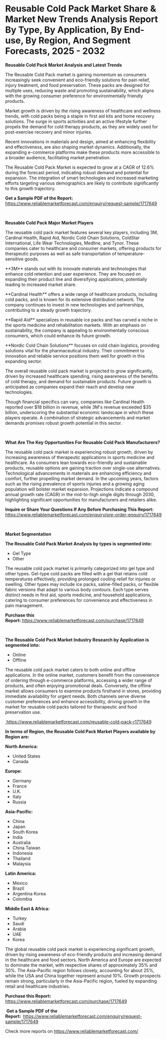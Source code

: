 <p><h1>Reusable Cold Pack Market Share & Market New Trends Analysis Report By Type, By Application, By End-use, By Region, And Segment Forecasts, 2025 - 2032</h1></p><p><strong>Reusable Cold Pack Market Analysis and Latest Trends</strong></p>
<p><p>The Reusable Cold Pack market is gaining momentum as consumers increasingly seek convenient and eco-friendly solutions for pain relief, injury treatment, and food preservation. These packs are designed for multiple uses, reducing waste and promoting sustainability, which aligns with the growing consumer preference for environmentally friendly products. </p><p>Market growth is driven by the rising awareness of healthcare and wellness trends, with cold packs being a staple in first aid kits and home recovery solutions. The surge in sports activities and an active lifestyle further propels the demand for cold therapy products, as they are widely used for post-exercise recovery and minor injuries.</p><p>Recent innovations in materials and design, aimed at enhancing flexibility and effectiveness, are also shaping market dynamics. Additionally, the expanding e-commerce platforms make these products more accessible to a broader audience, facilitating market penetration. </p><p>The Reusable Cold Pack Market is expected to grow at a CAGR of 12.6% during the forecast period, indicating robust demand and potential for expansion. The integration of smart technologies and increased marketing efforts targeting various demographics are likely to contribute significantly to this growth trajectory.</p></p>
<p><strong>Get a Sample PDF of the Report:&nbsp;</strong> <a href="https://www.reliablemarketforecast.com/enquiry/request-sample/1717649?utm_campaign=1766&utm_medium=2&utm_source=Github&utm_content=ia&utm_term=03032025&utm_id=reusable-cold-pack">https://www.reliablemarketforecast.com/enquiry/request-sample/1717649</a></p>
<p>&nbsp;</p>
<p><strong>Reusable Cold Pack Major Market Players</strong></p>
<p><p>The reusable cold pack market features several key players, including 3M, Cardinal Health, Rapid Aid, Nordic Cold Chain Solutions, ColdStar International, Life Wear Technologies, Medline, and Tynor. These companies cater to healthcare and consumer markets, offering products for therapeutic purposes as well as safe transportation of temperature-sensitive goods.</p><p>**3M** stands out with its innovate materials and technologies that enhance cold retention and user experience. They are focused on expanding their product line and diversifying applications, potentially leading to increased market share.</p><p>**Cardinal Health** offers a wide range of healthcare products, including cold packs, and is known for its extensive distribution network. The company continues to invest in new technologies and partnerships, contributing to a steady growth trajectory.</p><p>**Rapid Aid** specializes in reusable ice packs and has carved a niche in the sports medicine and rehabilitation markets. With an emphasis on sustainability, the company is appealing to environmentally conscious consumers, which could enhance its future growth.</p><p>**Nordic Cold Chain Solutions** focuses on cold chain logistics, providing solutions vital for the pharmaceutical industry. Their commitment to innovation and reliable service positions them well for growth in this expanding sector.</p><p>The overall reusable cold pack market is projected to grow significantly, driven by increased healthcare spending, rising awareness of the benefits of cold therapy, and demand for sustainable products. Future growth is anticipated as companies expand their reach and develop new technologies.</p><p>Though financial specifics can vary, companies like Cardinal Health reported over $18 billion in revenue, while 3M's revenue exceeded $35 billion, underscoring the substantial economic landscape in which these players operate. A combination of strategic advancements and market demands promises robust growth potential in this sector.</p></p>
<p>&nbsp;</p>
<p><strong>What Are The Key Opportunities For Reusable Cold Pack Manufacturers?</strong></p>
<p><p>The reusable cold pack market is experiencing robust growth, driven by increasing awareness of therapeutic applications in sports medicine and healthcare. As consumers lean towards eco-friendly and sustainable products, reusable options are gaining traction over single-use alternatives. Technological advancements in materials are enhancing efficiency and comfort, further propelling market demand. In the upcoming years, factors such as the rising prevalence of sports injuries and a growing aging population will bolster market expansion. Projections indicate a compound annual growth rate (CAGR) in the mid-to-high single digits through 2030, highlighting significant opportunities for manufacturers and retailers alike.</p></p>
<p><strong>Inquire or Share Your Questions If Any Before Purchasing This Report:</strong> <a href="https://www.reliablemarketforecast.com/enquiry/pre-order-enquiry/1717649?utm_campaign=1766&utm_medium=2&utm_source=Github&utm_content=ia&utm_term=03032025&utm_id=reusable-cold-pack">https://www.reliablemarketforecast.com/enquiry/pre-order-enquiry/1717649</a></p>
<p>&nbsp;</p>
<p><strong>Market Segmentation</strong></p>
<p><strong>The Reusable Cold Pack Market Analysis by types is segmented into:</strong></p>
<p><ul><li>Gel Type</li><li>Other</li></ul></p>
<p><p>The reusable cold pack market is primarily categorized into gel type and other types. Gel-type cold packs are filled with a gel that retains cold temperatures effectively, providing prolonged cooling relief for injuries or swelling. Other types may include ice packs, saline-filled packs, or flexible fabric versions that adapt to various body contours. Each type serves distinct needs in first aid, sports medicine, and household applications, catering to consumer preferences for convenience and effectiveness in pain management.</p></p>
<p><strong>Purchase this Report:&nbsp;</strong><a href="https://www.reliablemarketforecast.com/purchase/1717649?utm_campaign=1766&utm_medium=2&utm_source=Github&utm_content=ia&utm_term=03032025&utm_id=reusable-cold-pack">https://www.reliablemarketforecast.com/purchase/1717649</a></p>
<p>&nbsp;</p>
<p><strong>The Reusable Cold Pack Market Industry Research by Application is segmented into:</strong></p>
<p><ul><li>Online</li><li>Offline</li></ul></p>
<p><p>The reusable cold pack market caters to both online and offline applications. In the online market, customers benefit from the convenience of ordering through e-commerce platforms, accessing a wider range of products, and often enjoying promotional deals. Conversely, the offline market allows consumers to examine products firsthand in stores, providing immediate availability for urgent needs. Both channels serve diverse customer preferences and enhance accessibility, driving growth in the market for reusable cold packs tailored for therapeutic and food preservation use.</p></p>
<p><a href="https://www.reliablemarketforecast.com/reusable-cold-pack-r1717649?utm_campaign=1766&utm_medium=2&utm_source=Github&utm_content=ia&utm_term=03032025&utm_id=reusable-cold-pack">&nbsp;https://www.reliablemarketforecast.com/reusable-cold-pack-r1717649</a></p>
<p><strong>In terms of Region, the Reusable Cold Pack Market Players available by Region are:</strong></p>
<p>
    <p> <strong> North America: </strong>
        <ul>
            <li>United States</li>
            <li>Canada</li>
        </ul>
        </p> 
    <p> <strong> Europe: </strong>
        <ul>
            <li>Germany</li>
            <li>France</li>
            <li>U.K.</li>
            <li>Italy</li>
            <li>Russia</li>
        </ul>
        </p> 
    <p> <strong> Asia-Pacific: </strong>
        <ul>
            <li>China</li>
            <li>Japan</li>
            <li>South Korea</li>
            <li>India</li>
            <li>Australia</li>
            <li>China Taiwan</li>
            <li>Indonesia</li>
            <li>Thailand</li>
            <li>Malaysia</li>
        </ul>
        </p> 
    <p> <strong> Latin America: </strong>
        <ul>
            <li>Mexico</li>
            <li>Brazil</li>
            <li>Argentina Korea</li>
            <li>Colombia</li>
        </ul>
        </p> 
    <p> <strong> Middle East & Africa: </strong>
        <ul>
            <li>Turkey</li>
            <li>Saudi</li>
            <li>Arabia</li>
            <li>UAE</li>
            <li>Korea</li>
        </ul>
    </p>
    </p>
<p><p>The global reusable cold pack market is experiencing significant growth, driven by rising awareness of eco-friendly products and increasing demand in the healthcare and food sectors. North America and Europe are expected to dominate the market, with respective shares of approximately 35% and 30%. The Asia-Pacific region follows closely, accounting for about 25%, while the USA and China together represent around 10%. Growth prospects remain strong, particularly in the Asia-Pacific region, fueled by expanding retail and healthcare industries.</p></p>
<p><strong>Purchase this Report: </strong><a href="https://www.reliablemarketforecast.com/purchase/1717649?utm_campaign=1766&utm_medium=2&utm_source=Github&utm_content=ia&utm_term=03032025&utm_id=reusable-cold-pack">https://www.reliablemarketforecast.com/purchase/1717649</a></p>
<p>&nbsp;<strong>Get a Sample PDF of the Report:&nbsp;&nbsp;</strong><a href="https://www.reliablemarketforecast.com/enquiry/request-sample/1717649?utm_campaign=1766&utm_medium=2&utm_source=Github&utm_content=ia&utm_term=03032025&utm_id=reusable-cold-pack">https://www.reliablemarketforecast.com/enquiry/request-sample/1717649</a></p>
<p><strong></strong></p>
<p>Check more reports on <a href="https://www.reliablemarketforecast.com/?utm_campaign=1766&utm_medium=2&utm_source=Github&utm_content=ia&utm_term=03032025&utm_id=reusable-cold-pack">https://www.reliablemarketforecast.com/</a></p>